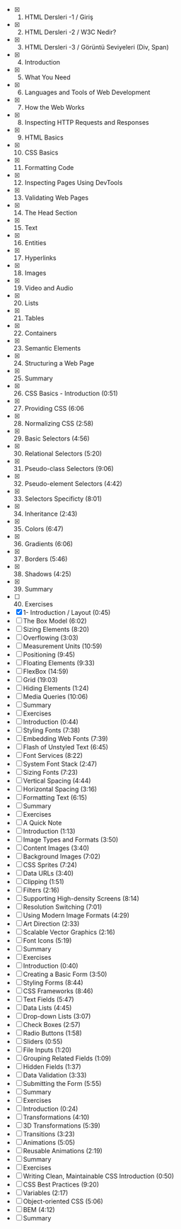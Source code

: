 - [x] 1. HTML Dersleri -1 / Giriş
- [x] 2. HTML Dersleri -2 / W3C Nedir?
- [x] 3. HTML Dersleri -3 / Görüntü Seviyeleri (Div, Span)
- [x] 4. Introduction
- [x] 5. What You Need 
- [x] 6. Languages and Tools of Web Development 
- [x] 7. How the Web Works
- [x] 8. Inspecting HTTP Requests and Responses 
- [x] 9. HTML Basics
- [x] 10. CSS Basics
- [x] 11. Formatting Code
- [x] 12. Inspecting Pages Using DevTools
- [x] 13. Validating Web Pages
- [x] 14. The Head Section
- [x] 15. Text
- [x] 16. Entities
- [x] 17. Hyperlinks
- [x] 18. Images
- [x] 19. Video and Audio
- [x] 20. Lists
- [x] 21. Tables
- [x] 22. Containers
- [x] 23. Semantic Elements
- [x] 24. Structuring a Web Page
- [x] 25. Summary
- [x] 26. CSS Basics - Introduction (0:51)
- [x] 27. Providing CSS (6:06
- [x] 28. Normalizing CSS (2:58)
- [x] 29. Basic Selectors (4:56)
- [x] 30. Relational Selectors (5:20)
- [x] 31. Pseudo-class Selectors (9:06)
- [x] 32. Pseudo-element Selectors (4:42)
- [x] 33. Selectors Specificty (8:01)
- [x] 34. Inheritance (2:43)
- [x] 35. Colors (6:47)
- [x] 36. Gradients (6:06)
- [x] 37. Borders (5:46)
- [x] 38. Shadows (4:25)
- [x] 39. Summary
- [ ] 40. Exercises
- [x] 1- Introduction / Layout (0:45)
- [ ] The Box Model (6:02)
- [ ] Sizing Elements (8:20)
- [ ] Overflowing (3:03)
- [ ] Measurement Units (10:59)
- [ ] Positioning (9:45)
- [ ] Floating Elements (9:33)
- [ ] FlexBox (14:59)
- [ ] Grid (19:03)
- [ ] Hiding Elements (1:24)
- [ ] Media Queries (10:06)
- [ ] Summary
- [ ] Exercises
- [ ] Introduction (0:44)
- [ ] Styling Fonts (7:38)
- [ ] Embedding Web Fonts (7:39)
- [ ] Flash of Unstyled Text (6:45)
- [ ] Font Services (8:22)
- [ ] System Font Stack (2:47)
- [ ] Sizing Fonts (7:23)
- [ ] Vertical Spacing (4:44)
- [ ] Horizontal Spacing (3:16)
- [ ] Formatting Text (6:15)
- [ ] Summary
- [ ] Exercises
- [ ] A Quick Note
- [ ] Introduction (1:13)
- [ ] Image Types and Formats (3:50)
- [ ] Content Images (3:40)
- [ ] Background Images (7:02)
- [ ] CSS Sprites (7:24)
- [ ] Data URLs (3:40)
- [ ] Clipping (1:51)
- [ ] Filters (2:16)
- [ ] Supporting High-density Screens (8:14)
- [ ] Resolution Switching (7:01)
- [ ] Using Modern Image Formats (4:29)
- [ ] Art Direction (2:33)
- [ ] Scalable Vector Graphics (2:16)
- [ ] Font Icons (5:19)
- [ ] Summary
- [ ] Exercises
- [ ] Introduction (0:40)
- [ ] Creating a Basic Form (3:50)
- [ ] Styling Forms (8:44)
- [ ] CSS Frameworks (8:46)
- [ ] Text Fields (5:47)
- [ ] Data Lists (4:45)
- [ ] Drop-down Lists (3:07)
- [ ] Check Boxes (2:57)
- [ ] Radio Buttons (1:58)
- [ ] Sliders (0:55)
- [ ] File Inputs (1:20)
- [ ] Grouping Related Fields (1:09)
- [ ] Hidden Fields (1:37)
- [ ] Data Validation (3:33)
- [ ] Submitting the Form (5:55)
- [ ] Summary
- [ ] Exercises
- [ ] Introduction (0:24)
- [ ] Transformations (4:10)
- [ ] 3D Transformations (5:39)
- [ ] Transitions (3:23)
- [ ] Animations (5:05)
- [ ] Reusable Animations (2:19)
- [ ] Summary
- [ ] Exercises
- [ ] Writing Clean, Maintainable CSS Introduction (0:50)
- [ ] CSS Best Practices (9:20)
- [ ] Variables (2:17)
- [ ] Object-oriented CSS (5:06)
- [ ] BEM (4:12)
- [ ] Summary
